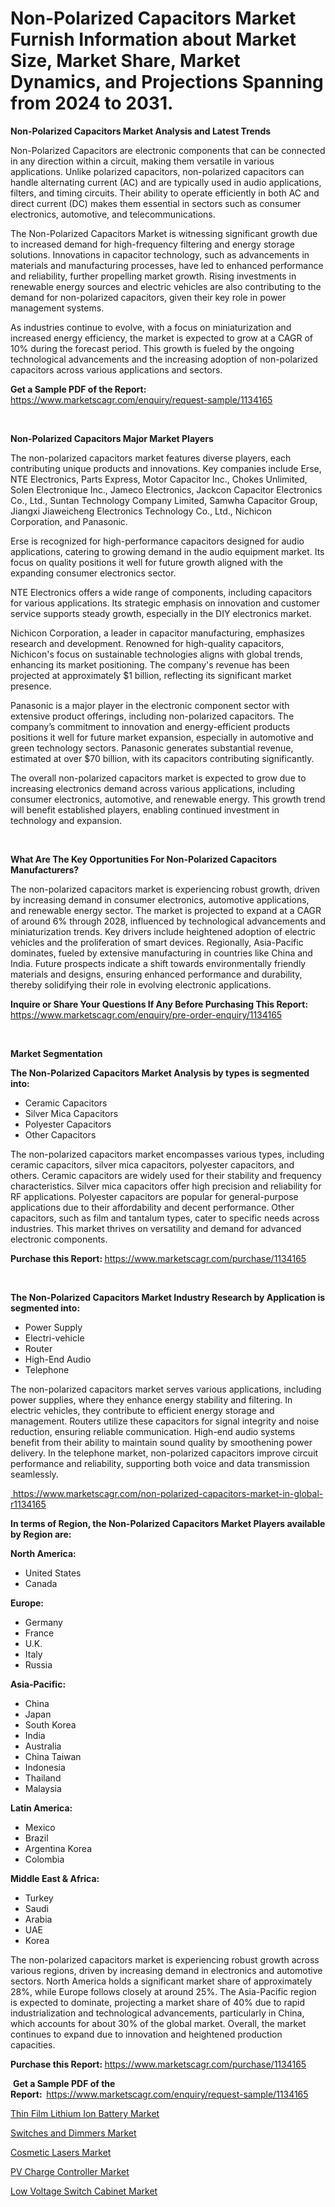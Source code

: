 <p><h1>Non-Polarized Capacitors Market Furnish Information about Market Size, Market Share, Market Dynamics, and Projections Spanning from 2024 to 2031.</h1></p><p><strong>Non-Polarized Capacitors Market Analysis and Latest Trends</strong></p>
<p><p>Non-Polarized Capacitors are electronic components that can be connected in any direction within a circuit, making them versatile in various applications. Unlike polarized capacitors, non-polarized capacitors can handle alternating current (AC) and are typically used in audio applications, filters, and timing circuits. Their ability to operate efficiently in both AC and direct current (DC) makes them essential in sectors such as consumer electronics, automotive, and telecommunications.</p><p>The Non-Polarized Capacitors Market is witnessing significant growth due to increased demand for high-frequency filtering and energy storage solutions. Innovations in capacitor technology, such as advancements in materials and manufacturing processes, have led to enhanced performance and reliability, further propelling market growth. Rising investments in renewable energy sources and electric vehicles are also contributing to the demand for non-polarized capacitors, given their key role in power management systems.</p><p>As industries continue to evolve, with a focus on miniaturization and increased energy efficiency, the market is expected to grow at a CAGR of 10% during the forecast period. This growth is fueled by the ongoing technological advancements and the increasing adoption of non-polarized capacitors across various applications and sectors.</p></p>
<p><strong>Get a Sample PDF of the Report:&nbsp;</strong> <a href="https://www.marketscagr.com/enquiry/request-sample/1134165?utm_campaign=1868&utm_medium=2&utm_source=Github&utm_content=ia&utm_term=18122024&utm_id=non-polarized-capacitors">https://www.marketscagr.com/enquiry/request-sample/1134165</a></p>
<p>&nbsp;</p>
<p><strong>Non-Polarized Capacitors Major Market Players</strong></p>
<p><p>The non-polarized capacitors market features diverse players, each contributing unique products and innovations. Key companies include Erse, NTE Electronics, Parts Express, Motor Capacitor Inc., Chokes Unlimited, Solen Electronique Inc., Jameco Electronics, Jackcon Capacitor Electronics Co., Ltd., Suntan Technology Company Limited, Samwha Capacitor Group, Jiangxi Jiaweicheng Electronics Technology Co., Ltd., Nichicon Corporation, and Panasonic.</p><p>Erse is recognized for high-performance capacitors designed for audio applications, catering to growing demand in the audio equipment market. Its focus on quality positions it well for future growth aligned with the expanding consumer electronics sector.</p><p>NTE Electronics offers a wide range of components, including capacitors for various applications. Its strategic emphasis on innovation and customer service supports steady growth, especially in the DIY electronics market.</p><p>Nichicon Corporation, a leader in capacitor manufacturing, emphasizes research and development. Renowned for high-quality capacitors, Nichicon's focus on sustainable technologies aligns with global trends, enhancing its market positioning. The company's revenue has been projected at approximately $1 billion, reflecting its significant market presence.</p><p>Panasonic is a major player in the electronic component sector with extensive product offerings, including non-polarized capacitors. The company’s commitment to innovation and energy-efficient products positions it well for future market expansion, especially in automotive and green technology sectors. Panasonic generates substantial revenue, estimated at over $70 billion, with its capacitors contributing significantly.</p><p>The overall non-polarized capacitors market is expected to grow due to increasing electronics demand across various applications, including consumer electronics, automotive, and renewable energy. This growth trend will benefit established players, enabling continued investment in technology and expansion.</p></p>
<p>&nbsp;</p>
<p><strong>What Are The Key Opportunities For Non-Polarized Capacitors Manufacturers?</strong></p>
<p><p>The non-polarized capacitors market is experiencing robust growth, driven by increasing demand in consumer electronics, automotive applications, and renewable energy sector. The market is projected to expand at a CAGR of around 6% through 2028, influenced by technological advancements and miniaturization trends. Key drivers include heightened adoption of electric vehicles and the proliferation of smart devices. Regionally, Asia-Pacific dominates, fueled by extensive manufacturing in countries like China and India. Future prospects indicate a shift towards environmentally friendly materials and designs, ensuring enhanced performance and durability, thereby solidifying their role in evolving electronic applications.</p></p>
<p><strong>Inquire or Share Your Questions If Any Before Purchasing This Report:</strong> <a href="https://www.marketscagr.com/enquiry/pre-order-enquiry/1134165?utm_campaign=1868&utm_medium=2&utm_source=Github&utm_content=ia&utm_term=18122024&utm_id=non-polarized-capacitors">https://www.marketscagr.com/enquiry/pre-order-enquiry/1134165</a></p>
<p>&nbsp;</p>
<p><strong>Market Segmentation</strong></p>
<p><strong>The Non-Polarized Capacitors Market Analysis by types is segmented into:</strong></p>
<p><ul><li>Ceramic Capacitors</li><li>Silver Mica Capacitors</li><li>Polyester Capacitors</li><li>Other Capacitors</li></ul></p>
<p><p>The non-polarized capacitors market encompasses various types, including ceramic capacitors, silver mica capacitors, polyester capacitors, and others. Ceramic capacitors are widely used for their stability and frequency characteristics. Silver mica capacitors offer high precision and reliability for RF applications. Polyester capacitors are popular for general-purpose applications due to their affordability and decent performance. Other capacitors, such as film and tantalum types, cater to specific needs across industries. This market thrives on versatility and demand for advanced electronic components.</p></p>
<p><strong>Purchase this Report:&nbsp;</strong><a href="https://www.marketscagr.com/purchase/1134165?utm_campaign=1868&utm_medium=2&utm_source=Github&utm_content=ia&utm_term=18122024&utm_id=non-polarized-capacitors">https://www.marketscagr.com/purchase/1134165</a></p>
<p>&nbsp;</p>
<p><strong>The Non-Polarized Capacitors Market Industry Research by Application is segmented into:</strong></p>
<p><ul><li>Power Supply</li><li>Electri-vehicle</li><li>Router</li><li>High-End Audio</li><li>Telephone</li></ul></p>
<p><p>The non-polarized capacitors market serves various applications, including power supplies, where they enhance energy stability and filtering. In electric vehicles, they contribute to efficient energy storage and management. Routers utilize these capacitors for signal integrity and noise reduction, ensuring reliable communication. High-end audio systems benefit from their ability to maintain sound quality by smoothening power delivery. In the telephone market, non-polarized capacitors improve circuit performance and reliability, supporting both voice and data transmission seamlessly.</p></p>
<p><a href="https://www.marketscagr.com/non-polarized-capacitors-market-in-global-r1134165?utm_campaign=1868&utm_medium=2&utm_source=Github&utm_content=ia&utm_term=18122024&utm_id=non-polarized-capacitors">&nbsp;https://www.marketscagr.com/non-polarized-capacitors-market-in-global-r1134165</a></p>
<p><strong>In terms of Region, the Non-Polarized Capacitors Market Players available by Region are:</strong></p>
<p>
    <p> <strong> North America: </strong>
        <ul>
            <li>United States</li>
            <li>Canada</li>
        </ul>
        </p> 
    <p> <strong> Europe: </strong>
        <ul>
            <li>Germany</li>
            <li>France</li>
            <li>U.K.</li>
            <li>Italy</li>
            <li>Russia</li>
        </ul>
        </p> 
    <p> <strong> Asia-Pacific: </strong>
        <ul>
            <li>China</li>
            <li>Japan</li>
            <li>South Korea</li>
            <li>India</li>
            <li>Australia</li>
            <li>China Taiwan</li>
            <li>Indonesia</li>
            <li>Thailand</li>
            <li>Malaysia</li>
        </ul>
        </p> 
    <p> <strong> Latin America: </strong>
        <ul>
            <li>Mexico</li>
            <li>Brazil</li>
            <li>Argentina Korea</li>
            <li>Colombia</li>
        </ul>
        </p> 
    <p> <strong> Middle East & Africa: </strong>
        <ul>
            <li>Turkey</li>
            <li>Saudi</li>
            <li>Arabia</li>
            <li>UAE</li>
            <li>Korea</li>
        </ul>
    </p>
    </p>
<p><p>The non-polarized capacitors market is experiencing robust growth across various regions, driven by increasing demand in electronics and automotive sectors. North America holds a significant market share of approximately 28%, while Europe follows closely at around 25%. The Asia-Pacific region is expected to dominate, projecting a market share of 40% due to rapid industrialization and technological advancements, particularly in China, which accounts for about 30% of the global market. Overall, the market continues to expand due to innovation and heightened production capacities.</p></p>
<p><strong>Purchase this Report: </strong><a href="https://www.marketscagr.com/purchase/1134165?utm_campaign=1868&utm_medium=2&utm_source=Github&utm_content=ia&utm_term=18122024&utm_id=non-polarized-capacitors">https://www.marketscagr.com/purchase/1134165</a></p>
<p>&nbsp;<strong>Get a Sample PDF of the Report:&nbsp;&nbsp;</strong><a href="https://www.marketscagr.com/enquiry/request-sample/1134165?utm_campaign=1868&utm_medium=2&utm_source=Github&utm_content=ia&utm_term=18122024&utm_id=non-polarized-capacitors">https://www.marketscagr.com/enquiry/request-sample/1134165</a></p>
<p><strong></strong></p>
<p><p><a href="https://www.linkedin.com/pulse/thin-film-lithium-ion-battery-market-forecast-2024-2031-jomwe?utm_campaign=1868&utm_medium=2&utm_source=Github&utm_content=ia&utm_term=18122024&utm_id=non-polarized-capacitors">Thin Film Lithium Ion Battery Market</a></p><p><a href="https://www.linkedin.com/pulse/switches-dimmers-market-analysis-size-share-sales-industry-wt80e?utm_campaign=1868&utm_medium=2&utm_source=Github&utm_content=ia&utm_term=18122024&utm_id=non-polarized-capacitors">Switches and Dimmers Market</a></p><p><a href="https://www.linkedin.com/pulse/detailed-cosmetic-lasers-market-report-2024-2031-technology-functions-a89yf?utm_campaign=1868&utm_medium=2&utm_source=Github&utm_content=ia&utm_term=18122024&utm_id=non-polarized-capacitors">Cosmetic Lasers Market</a></p><p><a href="https://www.linkedin.com/pulse/pv-charge-controller-market-report-in-depth-analysis-global-hytle?utm_campaign=1868&utm_medium=2&utm_source=Github&utm_content=ia&utm_term=18122024&utm_id=non-polarized-capacitors">PV Charge Controller Market</a></p><p><a href="https://www.linkedin.com/pulse/low-voltage-switch-cabinet-demand-sales-growth-forecasts-7fr2e?utm_campaign=1868&utm_medium=2&utm_source=Github&utm_content=ia&utm_term=18122024&utm_id=non-polarized-capacitors">Low Voltage Switch Cabinet Market</a></p></p>